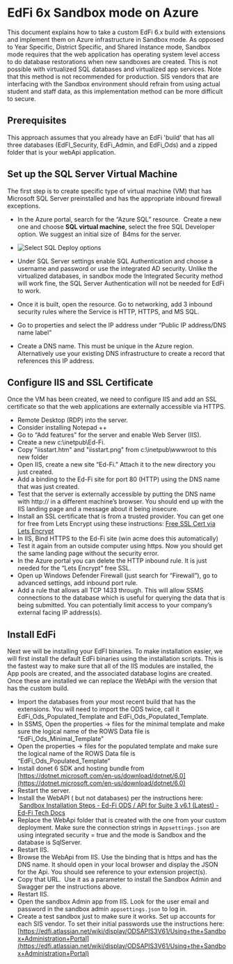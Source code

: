 # EdFi 6x Sandbox mode on Azure

This document explains how to take a custom EdFi 6.x build with extensions and implement them on Azure infrastructure in Sandbox mode.
As opposed to Year Specific, District Specific, and Shared Instance mode, Sandbox mode requires that the web application has operating system level access to do database restorations when new sandboxes are created. This is not possible with virtualized SQL databases and virtualized app services. Note that this method is not recommended for production. SIS vendors that are interfacing with the Sandbox environment should refrain from using actual student and staff data, as this implementation method can be more difficult to secure.

## Prerequisites

This approach assumes that you already have an EdFi 'build' that has all three databases (EdFI\_Security, EdFi\_Admin, and EdFi\_Ods) and a zipped folder that is your webApi application.

## Set up the SQL Server Virtual Machine

The first step is to create specific type of virtual machine (VM) that has Microsoft SQL Server preinstalled and has the appropriate inbound firewall exceptions.

* In the Azure portal, search for the “Azure SQL” resource.  Create a new one and choose **SQL virtual machine**, select the free SQL Developer option. We suggest an initial size of  B4ms for the server.
* ![Select SQL Deploy options](https://edfidocs.blob.core.windows.net/$web/img/edfi-exchange/guides/Azure%20Sql.png)

* Under SQL Server settings enable SQL Authentication and choose a username and password or use the integrated AD security. Unlike the virtualized databases, in sandbox mode the Integrated Security method will work fine, the SQL Server Authentication will not be needed for EdFi to work.

* Once it is built, open the resource. Go to networking, add 3 inbound security rules where the Service is HTTP, HTTPS, and MS SQL.
* Go to properties and select the IP address under “Public IP address/DNS name label”

* Create a DNS name. This must be unique in the Azure region. Alternatively use your existing DNS infrastructure to create a record that references this IP address.

## Configure IIS and SSL Certificate

Once the VM has been created, we need to configure IIS and add an SSL certificate so that the web applications are externally accessible via HTTPS.

* Remote Desktop (RDP) into the server.
* Consider installing Notepad ++
* Go to “Add features” for the server and enable Web Server (IIS).
* Create a new c:\\inetpub\\Ed-Fi.
* Copy "iisstart.htm" and "iisstart.png" from c:\\inetpub\\wwwroot to this new folder
* Open IIS, create a new site “Ed-Fi.” Attach it to the new directory you just created.
* Add a binding to the Ed-Fi site for port 80 (HTTP) using the DNS name that was just created.
* Test that the server is externally accessible by putting the DNS name with http:// in a different machine’s browser. You should end up with the IIS landing page and a message about it being insecure.
* Install an SSL certificate that is from a trusted provider. You can get one for free from Lets Encrypt using these instructions: [Free SSL Cert via Lets Encrypt](https://docs.google.com/document/d/1OBETP6lSVh35iCxZVYQhx9YeWXpOxk1NTqCCItvae0o/edit)
* In IIS, Bind HTTPS to the Ed-Fi site (win acme does this automatically)
* Test it again from an outside computer using https. Now you should get the same landing page without the security error.
* In the Azure portal you can delete the HTTP inbound rule. It is just needed for the “Lets Encrypt” free SSL.
* Open up Windows Defender Firewall (just search for “Firewall”), go to advanced settings, add inbound port rule.
* Add a rule that allows all TCP 1433 through. This will allow SSMS connections to the database which is useful for querying the data that is being submitted. You can potentially limit access to your company’s external facing IP address(s).

## Install EdFi

Next we will be installing your EdFI binaries. To make installation easier, we will first install the default EdFi binaries using the installation scripts. This is the fastest way to make sure that all of the IIS modules are installed, the App pools are created, and the associated database logins are created. Once these are installed we can replace the WebApi with the version that has the custom build.

* Import the databases from your most recent build that has the extensions. You will need to import the ODS twice, call it EdFi\_Ods\_Populated\_Template and EdFi\_Ods\_Populated\_Template.
* In SSMS, Open the properties -> files for the minimal template and make sure the logical name of the ROWS Data file is “EdFi\_Ods\_Minimal\_Template”
* Open the properties -> files for the populated template and make sure the logical name of the ROWS Data file is “EdFi\_Ods\_Populated\_Template”
* Install donet 6 SDK and hosting bundle from [https://dotnet.microsoft.com/en-us/download/dotnet/6.0](https://dotnet.microsoft.com/en-us/download/dotnet/6.0)
* Restart the server.
* Install the WebAPI ( but not databases) per the instructions here:  [Sandbox Installation Steps - Ed-Fi ODS / API for Suite 3 v6.1 (Latest) - Ed-Fi Tech Docs](https://edfi.atlassian.net/wiki/display/ODSAPIS3V61/Sandbox+Installation+Steps)
* Replace the WebApi folder that is created with the one from your custom deployment. Make sure the connection strings in `Appsettings.json` are using integrated security = true and the mode is Sandbox and the database is SqlServer.
* Restart IIS.
* Browse the WebApi from IIS. Use the binding that is https and has the DNS name. It should open in your local browser and display the JSON for the Api. You should see reference to your extension project(s).
* Copy that URL.  Use it as a parameter to install the Sandbox Admin and Swagger per the instructions above.
* Restart IIS.
* Open the sandbox Admin app from IIS. Look for the user email and password in the sandbox admin `appsettings.json` to log in.
* Create a test sandbox just to make sure it works.
    Set up accounts for each SIS vendor. To set their initial passwords use the instructions here: [https://edfi.atlassian.net/wiki/display/ODSAPIS3V61/Using+the+Sandbox+Administration+Portal](https://edfi.atlassian.net/wiki/display/ODSAPIS3V61/Using+the+Sandbox+Administration+Portal)
